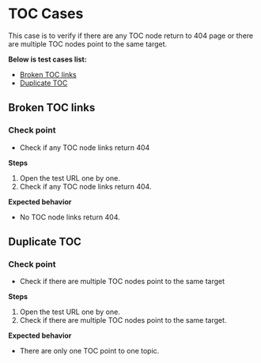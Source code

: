 # TOC Cases
This case is to verify if there are any TOC node return to 404 page or there are multiple TOC nodes point to the same target.

**Below is test cases list:**
* [Broken TOC links](#broken-tOC-links)
* [Duplicate TOC](#duplicate-toc)

## <a id='broken-tOC-links'></a>Broken TOC links
### Check point
* Check if any TOC node links return 404

**Steps**
1. Open the test URL one by one.
2. Check if any TOC node links return 404.

**Expected behavior**
* No TOC node links return 404.

## <a id='duplicate-toc'></a>Duplicate TOC
### Check point
* Check if there are multiple TOC nodes point to the same target

**Steps**
1. Open the test URL one by one.
2. Check if there are multiple TOC nodes point to the same target.

**Expected behavior**
* There are only one TOC point to one topic.
